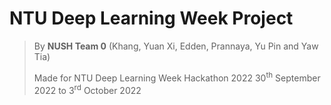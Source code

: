 # NTU Deep Learning Week Project
> By **NUSH Team 0** (Khang, Yuan Xi, Edden, Prannaya, Yu Pin and Yaw Tia)
>
> Made for NTU Deep Learning Week Hackathon 2022
> 30<sup>th</sup> September 2022 to 3<sup>rd</sup> October 2022 

